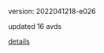 version: 2022041218-e026

updated 16 avds

[details](https://github.com/0x74f917491bfa7ebfa379/ali_avd_db/blob/master/change_log/2022/04/12/18/e026.txt)